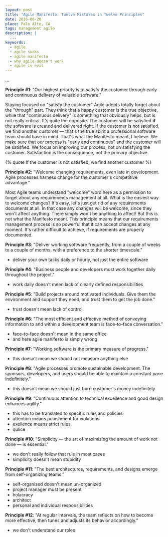 ```yaml
---
layout: post
title: "Agile Manifesto: Twelve Mistakes in Twelve Principles"
date: 2016-06-20
place: Palo Alto, CA
tags: management agile
description: |
  ...
keywords:
  - agile
  - agile sucks
  - agile manifesto
  - why agile doesn't work
  - agile is evil
---
```


...

<!--more-->

**Principle #1**:
"Our highest priority is to satisfy the customer
through early and continuous delivery of valuable software."

Staying focused on "satisfy the customer" Agile adepts totally forget about
the "through" part. They think that a happy customer is the true
objective, while that "continuous delivery" is something that obviously
helps, but is not really critical. It's quite the opposite. The customer
will be satisfied **if** the software is created and delivered right. If the
customer is not satisfied, we find another customer &mdash; that's the
true spirit a professional software team should have in mind. That's what
the Manifesto meant, I believe. We make sure that our process is
"early and continuous" and the customer will be satisfied. We focus on improving
our process, not on satisfying the customer. Satisfaction is the consequence, not
the primary objective.

{% quote If the customer is not satisfied, we find another customer %}

**Principle #2**:
"Welcome changing requirements, even late in development. Agile processes harness change for the customer's competitive advantage."

Most Agile teams understand "welcome" word here as a permission to forget
about any requirements management at all. What is the easiest way to welcome
changes? It's easy, let's just get rid of any requirements documents at all.
In that case any changes will be welcome, since they won't affect anything.
There simply won't be anything to affect! But this is not what the Manifesto
meant. This principle means that our requirements management process is so
powerful that it can accept changes at any moment. It's rather difficult to
achieve, if requirements are properly documented.

**Principle #3**:
"Deliver working software frequently, from a couple of weeks to a couple of months, with a preference to the shorter timescale."

- deliver your own tasks daily or hourly, not just the entire software

**Principle #4**:
"Business people and developers must work together daily throughout the project."

- work daily doesn't meen lack of clearly defined responsibilities

**Principle #5**:
"Build projects around motivated individuals. Give them the environment and support they need, and trust them to get the job done."

- trust doesn't mean lack of control

**Principle #6**:
"The most efficient and effective method of conveying information to and within a development team is face-to-face conversation."

- face-to-face doesn't mean in the same office
- and here agile manifesto is simply wrong

**Principle #7**:
"Working software is the primary measure of progress."

- this doesn't mean we should not measure anything else

**Principle #8**:
"Agile processes promote sustainable development. The sponsors, developers, and users should be able to maintain a constant pace indefinitely."

- this doesn't mean we should just burn customer's money indefinitely

**Principle #9**:
"Continuous attention to technical excellence and good design enhances agility."

- this has to be translated to specific rules and policies
- attention means punishment for violations
- exellence means strict rules
- qulice

**Principle #10**:
"Simplicity &mdash; the art of maximizing the amount of work not done &mdash; is essential."

- we don't really follow that rule in most cases
- simplicity doesn't mean stupidity

**Principle #11**:
"The best architectures, requirements, and designs emerge from self-organizing teams."

- self-organized doesn't mean un-organized
- project manager must be present
- holacracy
- architect
- personal and individual responsibilities

**Principle #12**:
"At regular intervals, the team reflects on how to become more effective, then tunes and adjusts its behavior accordingly."

- we don't understand our roles

